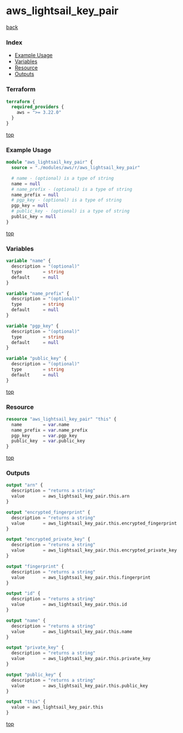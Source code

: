 # aws_lightsail_key_pair

[back](../aws.md)

### Index

- [Example Usage](#example-usage)
- [Variables](#variables)
- [Resource](#resource)
- [Outputs](#outputs)

### Terraform

```terraform
terraform {
  required_providers {
    aws = ">= 3.22.0"
  }
}
```

[top](#index)

### Example Usage

```terraform
module "aws_lightsail_key_pair" {
  source = "./modules/aws/r/aws_lightsail_key_pair"

  # name - (optional) is a type of string
  name = null
  # name_prefix - (optional) is a type of string
  name_prefix = null
  # pgp_key - (optional) is a type of string
  pgp_key = null
  # public_key - (optional) is a type of string
  public_key = null
}
```

[top](#index)

### Variables

```terraform
variable "name" {
  description = "(optional)"
  type        = string
  default     = null
}

variable "name_prefix" {
  description = "(optional)"
  type        = string
  default     = null
}

variable "pgp_key" {
  description = "(optional)"
  type        = string
  default     = null
}

variable "public_key" {
  description = "(optional)"
  type        = string
  default     = null
}
```

[top](#index)

### Resource

```terraform
resource "aws_lightsail_key_pair" "this" {
  name        = var.name
  name_prefix = var.name_prefix
  pgp_key     = var.pgp_key
  public_key  = var.public_key
}
```

[top](#index)

### Outputs

```terraform
output "arn" {
  description = "returns a string"
  value       = aws_lightsail_key_pair.this.arn
}

output "encrypted_fingerprint" {
  description = "returns a string"
  value       = aws_lightsail_key_pair.this.encrypted_fingerprint
}

output "encrypted_private_key" {
  description = "returns a string"
  value       = aws_lightsail_key_pair.this.encrypted_private_key
}

output "fingerprint" {
  description = "returns a string"
  value       = aws_lightsail_key_pair.this.fingerprint
}

output "id" {
  description = "returns a string"
  value       = aws_lightsail_key_pair.this.id
}

output "name" {
  description = "returns a string"
  value       = aws_lightsail_key_pair.this.name
}

output "private_key" {
  description = "returns a string"
  value       = aws_lightsail_key_pair.this.private_key
}

output "public_key" {
  description = "returns a string"
  value       = aws_lightsail_key_pair.this.public_key
}

output "this" {
  value = aws_lightsail_key_pair.this
}
```

[top](#index)